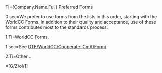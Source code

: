 Ti={Company.Name.Full} Preferred Forms

0.sec=We prefer to use forms from the lists in this order, starting with the WorldCC Forms.  In addition to their quality and acceptance, use of these forms contributes most to the standards process.  

1.Ti=WorldCC Forms.

1.sec=See <a href="i.php?v=l&f=OTF/WorldCC/Cooperate-CmA/Demo/">OTF/WorldCC/Cooperate-CmA/Form/</a> 

2.Ti=Other ...

=[G/Z/ol/1]
